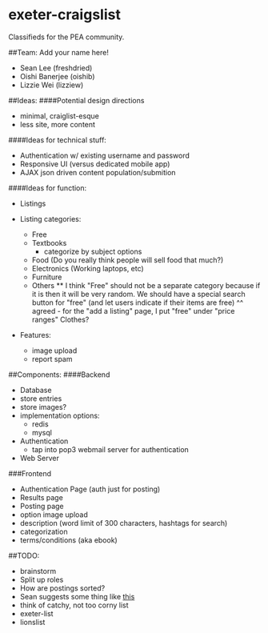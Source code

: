 exeter-craigslist
=================
Classifieds for the PEA community.

##Team:
Add your name here!
 - Sean Lee (freshdried)
 - Oishi Banerjee (oishib)
 - Lizzie Wei (lizziew)


##Ideas:
####Potential design directions
 - minimal, craiglist-esque
  - less site, more content

####Ideas for technical stuff:
 - Authentication w/ existing username and password
 - Responsive UI (versus dedicated mobile app)
 - AJAX json driven content population/submition

####Ideas for function:
 - Listings
  - Listing categories:
     - Free
     - Textbooks
         - categorize by subject options
     - Food (Do you really think people will sell food that much?)
     - Electronics (Working laptops, etc) 
     - Furniture
     - Others 
     ** I think "Free" should not be a separate category because if it is then it will be very random.
        We should have a special search button for "free" (and let users indicate if their items are free)
    ^^ agreed - for the "add a listing" page, I put "free" under "price ranges" 
    Clothes?

   - Features:
     - image upload
     - report spam

##Components:
####Backend
 - Database
  - store entries
  - store images?
  - implementation options:
     - redis
     - mysql
 - Authentication
    - tap into pop3 webmail server for authentication
 - Web Server

###Frontend
 - Authentication Page (auth just for posting)
 - Results page
 - Posting page
  - option image upload
  - description (word limit of 300 characters, hashtags for search) 
  - categorization
  - terms/conditions (aka ebook) 
 


##TODO:
 - brainstorm
 - Split up roles
 - How are postings sorted?
  - Sean suggests some thing like [this](http://www.craigslist.org/about/help/repost)
 - think of catchy, not too corny list
  - exeter-list
  - lionslist
